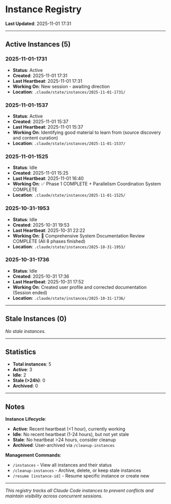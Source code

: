 # Instance Registry

**Last Updated**: 2025-11-01 17:31

---

## Active Instances (5)

### 2025-11-01-1731
- **Status**: Active
- **Created**: 2025-11-01 17:31
- **Last Heartbeat**: 2025-11-01 17:31
- **Working On**: New session - awaiting direction
- **Location**: `.claude/state/instances/2025-11-01-1731/`

### 2025-11-01-1537
- **Status**: Active
- **Created**: 2025-11-01 15:37
- **Last Heartbeat**: 2025-11-01 15:37
- **Working On**: Identifying good material to learn from (source discovery and content curation)
- **Location**: `.claude/state/instances/2025-11-01-1537/`

### 2025-11-01-1525
- **Status**: Idle
- **Created**: 2025-11-01 15:25
- **Last Heartbeat**: 2025-11-01 16:40
- **Working On**: ✅ Phase 1 COMPLETE + Parallelism Coordination System COMPLETE
- **Location**: `.claude/state/instances/2025-11-01-1525/`

### 2025-10-31-1953
- **Status**: Idle
- **Created**: 2025-10-31 19:53
- **Last Heartbeat**: 2025-10-31 22:22
- **Working On**: 🎉 Comprehensive System Documentation Review COMPLETE (All 8 phases finished)
- **Location**: `.claude/state/instances/2025-10-31-1953/`

### 2025-10-31-1736
- **Status**: Idle
- **Created**: 2025-10-31 17:36
- **Last Heartbeat**: 2025-10-31 17:52
- **Working On**: Created user profile and corrected documentation (Session ended)
- **Location**: `.claude/state/instances/2025-10-31-1736/`

---

## Stale Instances (0)

*No stale instances.*

---

## Statistics

- **Total instances**: 5
- **Active**: 3
- **Idle**: 2
- **Stale (>24h)**: 0
- **Archived**: 0

---

## Notes

**Instance Lifecycle**:
- **Active**: Recent heartbeat (<1 hour), currently working
- **Idle**: No recent heartbeat (1-24 hours), but not yet stale
- **Stale**: No heartbeat >24 hours, consider cleanup
- **Archived**: User-archived via `/cleanup-instances`

**Management Commands**:
- `/instances` - View all instances and their status
- `/cleanup-instances` - Archive, delete, or keep stale instances
- `/resume [instance-id]` - Resume specific instance or create new

---

*This registry tracks all Claude Code instances to prevent conflicts and maintain visibility across concurrent sessions.*
